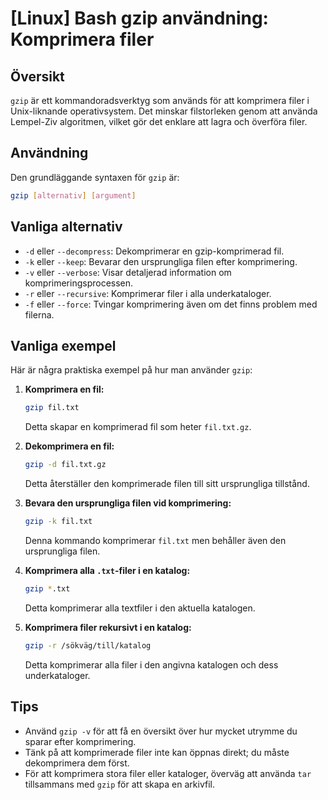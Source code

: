 # [Linux] Bash gzip användning: Komprimera filer

## Översikt
`gzip` är ett kommandoradsverktyg som används för att komprimera filer i Unix-liknande operativsystem. Det minskar filstorleken genom att använda Lempel-Ziv algoritmen, vilket gör det enklare att lagra och överföra filer.

## Användning
Den grundläggande syntaxen för `gzip` är:

```bash
gzip [alternativ] [argument]
```

## Vanliga alternativ
- `-d` eller `--decompress`: Dekomprimerar en gzip-komprimerad fil.
- `-k` eller `--keep`: Bevarar den ursprungliga filen efter komprimering.
- `-v` eller `--verbose`: Visar detaljerad information om komprimeringsprocessen.
- `-r` eller `--recursive`: Komprimerar filer i alla underkataloger.
- `-f` eller `--force`: Tvingar komprimering även om det finns problem med filerna.

## Vanliga exempel
Här är några praktiska exempel på hur man använder `gzip`:

1. **Komprimera en fil:**
   ```bash
   gzip fil.txt
   ```
   Detta skapar en komprimerad fil som heter `fil.txt.gz`.

2. **Dekomprimera en fil:**
   ```bash
   gzip -d fil.txt.gz
   ```
   Detta återställer den komprimerade filen till sitt ursprungliga tillstånd.

3. **Bevara den ursprungliga filen vid komprimering:**
   ```bash
   gzip -k fil.txt
   ```
   Denna kommando komprimerar `fil.txt` men behåller även den ursprungliga filen.

4. **Komprimera alla `.txt`-filer i en katalog:**
   ```bash
   gzip *.txt
   ```
   Detta komprimerar alla textfiler i den aktuella katalogen.

5. **Komprimera filer rekursivt i en katalog:**
   ```bash
   gzip -r /sökväg/till/katalog
   ```
   Detta komprimerar alla filer i den angivna katalogen och dess underkataloger.

## Tips
- Använd `gzip -v` för att få en översikt över hur mycket utrymme du sparar efter komprimering.
- Tänk på att komprimerade filer inte kan öppnas direkt; du måste dekomprimera dem först.
- För att komprimera stora filer eller kataloger, överväg att använda `tar` tillsammans med `gzip` för att skapa en arkivfil.